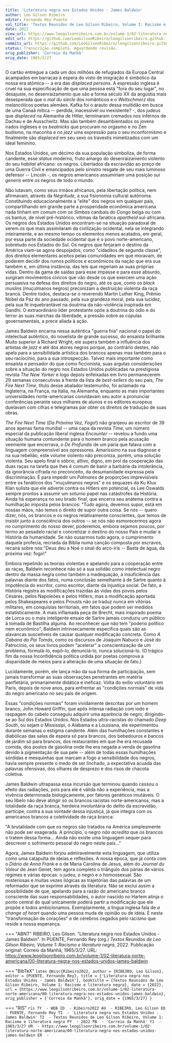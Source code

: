 ```yaml
---
title: 'Literatura negra nos Estados Unidos - James Baldwin'
author: Leo Gilson Ribeiro
editor: Fernando Rey Puente
vol_title: 'Textos Reunidos de Leo Gilson Ribeiro, Volume I: Racismo e literatura negra'
date: 2022
view_url: https://www.leogilsonribeiro.com.br/volume-1/02-literatura-norte-americana/00-literatura-negra-nos-estados-unidos-james-baldwin
edit_url: https://github.com/LeoGilsonRibeiro/leogilsonribeiro.github.io/edit/main/docs/markdown/volume-1/02-literatura-norte-americana/00-literatura-negra-nos-estados-unidos-james-baldwin.md
commits_url: https://github.com/LeoGilsonRibeiro/leogilsonribeiro.github.io/commits/main/docs/markdown/volume-1/02-literatura-norte-americana/00-literatura-negra-nos-estados-unidos-james-baldwin.md
status: Transcrição completa. Aguardando revisão.
orig_publisher: 'Correio da Manhã'
orig_date: 1965/3/27
---
```


O cartão entregue a cada um dos milhões de refugiados da Europa Central acampados em barracas à espera do visto de imigração é simbólico da nossa era atômica -- a era das *displaced persons*. A expressão inglesa é cruel na sua especificação de que uma pessoa está "fora do seu lugar", no desajuste, no desenraizamento que são a forma século XX da angústia mais desesperada que o *mal du siècle* dos românticos e o *Weltschmerz* dos melancólicos poetas alemães. Kafka foi o arauto dessa multidão em busca de uma Canaã mítica -- perdida, inacessível ou inexistente? -, dos judeus que *displaced* na Alemanha de Hitler, terminaram cremados nos infernos de Dachau e de Ausschwitz. Mas são também desambientados os jovens irados ingleses e os *beatnicks* que procuram no orgasmo e no Zen budismo, na maconha e no *jazz* uma expressão para o seu inconformismo e finalmente são *displaced* em seu sexo os travestis mimetizados com um ideal feminino.

Nos Estados Unidos, um décimo da sua população simboliza, de forma candente, esse *status* moderno, fruto amargo do desenraizamento violento do seu *habitat* africano: os negros. Libertados da escravidão ao preço de uma Guerra Civil e emancipados pelo sinistro resgate de seu mais luminoso defensor -- Lincoln -, os negros americanos assumiriam uma posição *sui generis* entre os negros de todo o mundo.

Não lutavam, como seus irmãos africanos, pela libertação política, nem afirmavam, através da *Négritude*, a sua fisionomia cultural autônoma. Constituindo educacionalmente a "elite" dos negros em qualquer país, compartilhando em grande parte a prosperidade econômica americana nada tinham em comum com os *Simbas* canibais do Congo belga ou com os bantus, de nível pré-histórico, vítimas da fanática *apartheid* sul-africana. Os negros dos Estados Unidos encontram-se na situação paradoxal de serem os que mais assimilaram da civilização ocidental, nela se integrando inteiramente, e ao mesmo tempo os elementos menos acatados, em geral, por essa parte da sociedade ocidental que é o povo norte-americano, sobretudo nos Estados do Sul. Os negros que forjaram o destino da América viam-se agora despojados, como "cidadãos de segunda classe", dos direitos elementares aceitos pelas comunidades em que moravam, de poderem decidir dos rumos políticos e econômicos da nação que era sua também e, em última instância, das leis que regeriam as suas próprias vidas. Dentro da gama de saídas para esse impasse e para esse absurdo, surgiram movimentos cívicos que vão desde os que exercem uma ação persuasiva na defesa dos direitos do negro, até os que, como os *black muslins* (muçulmanos negros) preconizam a destruição violenta da raça branca. Dentre todos, destaca-se o reverendo Martin Luther King, Prêmio Nobel da Paz do ano passado, pela sua grandeza moral, pela sua lucidez, pela sua fé inquebrantável na doutrina da não-violência inspirada em Gandhi. O extraordinário líder protestante opõe à doutrina do ódio e do terror as suas marchas da liberdade, a pressão sobre as cúpulas governamentais, a prece aliada à ação.

James Baldwin encarna nessa autêntica "guerra fria" nacional o papel do intelectual autêntico, do novelista de grande sucesso, do ensaísta brilhante. Muito superior à Richard Wright, ele supera também a influência dos artistas de *jazz* e até dos atores negros porque, ao contrário destes, não apela para a sensibilidade artística dos brancos apenas mas também para o seu raciocínio, para a sua introspecção. Talvez mais importante como ensaísta e pensador do que como ficcionista, suas argutas considerações sobre a situação do negro nos Estados Unidos publicadas na prestigiosa revista *The New Yorker* e logo depois enfeixadas em livro permanecerem 29 semanas consecutivas à frente da lista de *best-sellers* do seu país, *The Fire Next Time*, título desse abalador testemunho, foi aclamado na Inglaterra, na França, na Itália, na Alemanha, enquanto as mais importantes universidades norte-americanas convidavam seu autor a pronunciar conferências perante seus milhares de alunos e os editores europeus duelavam com cifras e telegramas par obter os direitos de tradução de suas obras.

*The Fire Next Time* (*Da Próxima Vez, Fogo*!) não granjeou ao escritor de 39 anos apenas fama mundial -- uma capa da revista *Time*, um número especial da publicação liberal inglesa *Encounter* -- revelou a fundo uma situação humana contundente para o homem branco pela acusação veemente que encerrava, o *De Profundis* de um pária que falava com a linguagem compreensível aos opressores. Amaríssimo na sua diagnose e na sua rebelião, este volume violento não preconiza, porém, uma solução violenta. Seu apelo final e sóbrio, altivo, digno, em prol da cooperação das duas raças na tarefa que lhes é comum de banir a barbárie da intolerância, da ignorância cifrada no preconceito, da desumanidade expressa pela discriminação. É para impedir um *Palmares* de proporções imprevisíveis entre os fanáticos dos "muçulmanos negros" e os sequazes da Ku Klux Klan sulista que ele adverte contra os Hitlers em potencial, os Lee Oswalds sempre prontos a assumir um soturno papel nas catástrofes da História. Ainda há esperança no seu brado final, que encerra seu anátema contra a humilhação imposta pelos brancos: "Tudo agora, devemos supor, está em nossas mãos, não temos o direito de supor outra coisa. Se nós -- quero dizer, nós, os brancos e os negros relativamente conscientes, que temos de insistir junto à consciência dos outros -- se nós não esmorecermos agora no cumprimento do nosso dever, poderemos, embora sejamos poucos, por termo ao pesadelo racial e concretizar o destino do nosso País e mudar a História da humanidade. Se não ousarmos tudo agora, o cumprimento daquela profecia, recriada da Bíblia numa canção composta por escravos, recairá sobre nós:"Deus deu a Noé o sinal do arco-íris -- Basta de água, da próxima vez: fogo!"

Embora repelindo as teorias violentas e apelando para a cooperação entre as raças, Baldwin reconhece não só a sua solidão como intelectual negro dentro da massa negra como também a inadequação, a insuficiência das palavras diante dos fatos, numa conclusão semelhante à de Sartre quanto à impotência do escritor, como escritor, diante da injustiça social. De fato, a História registra as modificações trazidas às vidas dos povos pelos Césares, pelos Napoleões e pelos Hitlers; mas a modificação aportada pelos Shakespeares e pelos Prousts não se traduz nunca em vitórias militares, em conquistas territoriais, em fatos que podem ser medidos estatisticamente. A mais inflamada peça de Brecht, mais inspirado poema de Lorca ou o mais inteligente ensaio de Sartre jamais conduziu um público à tomada de Bastilha alguma. Ao reconhecer que não tem "poderio político nem econômico", Baldwin intrinsecamente especifica quais são as alavancas suscetíveis de causar qualquer modificação concreta. Como *A Cabana do Pai Tomás*, como os discursos de Joaquim Nabuco e José do Patrocínio, os seus livros podem "acelerar" a conscientização de um problema, formulá-lo, expô-lo, denunciá-lo, nunca solucioná-lo. (O trágico fim da nossa Inconfidência política urdida por poetas comprova a disparidade de meios para a alteração de uma situação de fato.)

Lucidamente, porém, ele lança mão da sua forma de participação, sem jamais transformar as suas observações penetrantes em matéria panfletária, primariamente didática e ineficaz. Volta do exílio voluntário em Paris, depois de nove anos, para enfrentar as "condições normais" de vida do negro americano no seu país de origem.

Essas "condições normais" foram vividamente descritas por um homem branco, John Howard Griffin, que após intensa radiação com iodo e raspagem do cabelo conseguiu adquirir uma aparência de negro, dirigindo-se ao Sul dos Estados Unidos. Nos Estados ultra-racistas do chamado *Deep South*, ou sejam o Mississipi, o Alabama e a Louisiana, ele experimentou durante semanas o estigma candente. Além das humilhações constantes e diabólicas das salas de espera só para brancos, dos bebedouros e bancos de jardim só para brancos, dos restaurantes em que lhe era recusada comida, dos postos de gasolina onde lhe era negada a venda de gasolina devido à pigmentação de sua pele -- além de todas essas humilhações sórdidas e mesquinhas que marcam a fogo a sensibilidade dos negros, havia sempre presente o medo de ser linchado, a expectativa acuada das palavras ofensivas, dos olhares de desprezo e dos risos de chacota coletiva.

James Baldwin ultrapassa essa incursão que terminou quando cessou o efeito das radiações, pois para ele é válida não a experiência, mas a vivência determinada biologicamente, por fatores genéticos imutáveis. O seu libelo não deve atingir só os brancos racistas norte-americanos, mas a totalidade da raça branca, herdeira involuntária do delito da escravidão, partícipe, contra a sua vontade dessa injustiça, já que integra com os americanos brancos a coletividade de raça branca:

"A brutalidade com que os negros são tratados na América simplesmente não pode ser exagerada. A princípio, o negro *não acredita* que os brancos o tratem dessa forma\... Ainda não existe uma linguagem sequer para descrever o sofrimento pessoal do negro neste país\..."

Agora, James Baldwin forjou admiravelmente esta linguagem, que utiliza como uma catapulta de ideias e reflexões. A nossa época, que já conta com o *Diário de Anna Frank* e o de Maria Carolina de Jesus, além do *Journal du Voleur* de Jean Genet, tem agora completo o triângulo dos párias de vários regimes e várias épocas: o judeu, o negro e o homossexual. São misteriosas e muitas vezes ilógicas as trajetórias das palavras de um reformador que se exprime através da literatura. Não se exclui assim a possibilidade de que, apelando para a razão do americano branco consciente das suas responsabilidades, o autor nascido no Harlem atinja o ponto central do qual unicamente poderá partir a modificação que ele propõe e todos ambicionamos. Exemplarmente, a língua inglesa fala de *a change of heart* quando uma pessoa muda de opinião ou de ideia. É nesta "transformação de corações" e de cérebros cegados pelo racismo que reside a nossa esperança.


=== "ABNT"
    RIBEIRO, Leo Gilson. "Literatura negra nos Estados Unidos - James Baldwin". In PUENTE, Fernando Rey (org.) <em>Textos Reunidos de Leo Gilson Ribeiro, Volume 1: Racismo e literatura negra</em>, 2022. Publicação original: Correio da Manhã, 1965/3/27. URL: <a href="stable_url">https://www.leogilsonribeiro.com.br/volume-1/02-literatura-norte-americana/00-literatura-negra-nos-estados-unidos-james-baldwin</a>

=== "BibTeX"
    ```latex
    @misc{Ribeiro2022,
    author = {RIBEIRO, Leo Gilson},
    editor = {PUENTE, Fernando Rey},
    title = {'Literatura negra nos Estados Unidos - James Baldwin'},
    booktitle = {Textos Reunidos de Leo Gilson Ribeiro, Volume 1: Racismo e literatura negra},
    date = {2022},
    url = {https://www.leogilsonribeiro.com.br/volume-1/02-literatura-norte-americana/00-literatura-negra-nos-estados-unidos-james-baldwin},
    orig_publisher = {'Correio da Manhã'},
    orig_date = {1965/3/27}
    }
    ```

=== "RIS"
    ```ris
    TY  - WEB
    ID  - Ribeiro2022
    AU  - RIBEIRO, Leo Gilson
    ED  - PUENTE, Fernando Rey
    TI  - 'Literatura negra nos Estados Unidos - James Baldwin'
    T2  - Textos Reunidos de Leo Gilson Ribeiro, Volume 1: Racismo e literatura negra
    PY  - 2022
    PB  - 'Correio da Manhã'
    Y1  - 1965/3/27
    UR  - https://www.leogilsonribeiro.com.br/volume-1/02-literatura-norte-americana/00-literatura-negra-nos-estados-unidos-james-baldwin
    ER  - 
    ```
